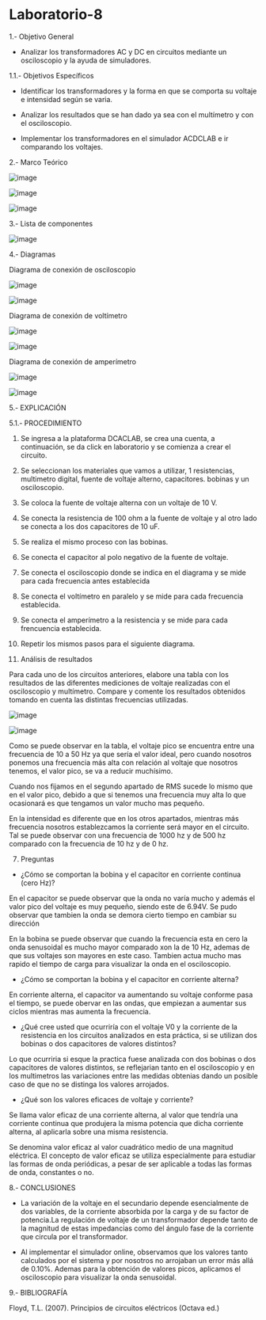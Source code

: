 # Laboratorio-8
  1.- Objetivo General
 
   - Analizar los transformadores AC y DC en circuitos mediante un osciloscopio y la ayuda de simuladores.

  1.1.- Objetivos Específicos
 
   - Identificar los transformadores y la forma en que se comporta su voltaje e intensidad según se varia.
   
   - Analizar los resultados que se han dado ya sea con el multímetro y con el osciloscopio.
    
   - Implementar los transformadores en el simulador ACDCLAB e ir comparando los voltajes.
   
   2.- Marco Teórico
   
   ![image](https://user-images.githubusercontent.com/76134214/112589554-4dec2380-8dcf-11eb-8fcd-73b4118b8772.png)
   
   ![image](https://user-images.githubusercontent.com/76134214/112655007-f88b3300-8e1d-11eb-857a-9c164091de0b.png)

   ![image](https://user-images.githubusercontent.com/76134214/112655032-fde87d80-8e1d-11eb-8580-c5a1ab1bfba9.png)
   
   3.- Lista de componentes
   
   ![image](https://user-images.githubusercontent.com/76132461/112553775-1d869400-8d93-11eb-8d54-dd2e3e5cb9d7.png)
   
   4.- Diagramas
   
   Diagrama de conexión de osciloscopio
   
   ![image](https://user-images.githubusercontent.com/76132461/112563088-ac50dc00-8da6-11eb-98bf-5de414b8c532.png)
   
   ![image](https://user-images.githubusercontent.com/76134214/112589119-8c351300-8dce-11eb-8a80-5a8ea0203c92.png)

   Diagrama de conexión de voltímetro
   
   ![image](https://user-images.githubusercontent.com/76132461/112564950-2767c180-8daa-11eb-98b0-53409c1a84f9.png)
   
   ![image](https://user-images.githubusercontent.com/76134214/112589158-9eaf4c80-8dce-11eb-94b2-17a46ce4e879.png)

   Diagrama de conexión de amperímetro
   
   ![image](https://user-images.githubusercontent.com/76132461/112568672-d4ddd380-8db0-11eb-9ca1-ff0938a99a7d.png)
   
   ![image](https://user-images.githubusercontent.com/76134214/112589175-a8d14b00-8dce-11eb-9a18-cda978c18745.png)

   5.- EXPLICACIÓN
    
  5.1.- PROCEDIMIENTO
  
  1. Se ingresa a la plataforma DCACLAB, se crea una cuenta, a continuación, se da click en laboratorio y se comienza a crear el circuito.

  2. Se seleccionan los materiales que vamos a utilizar, 1 resistencias, multimetro digital, fuente de voltaje alterno, capacitores. bobinas y un osciloscopio.

  3. Se coloca la fuente de voltaje alterna con un voltaje de 10 V.

  4. Se conecta la resistencia de 100 ohm a la fuente de voltaje y al otro lado se conecta a los dos capacitores de 10 uF.

  5. Se realiza el mismo proceso con las bobinas.

  6. Se conecta el capacitor al polo negativo de la fuente de voltaje.

  7. Se conecta el osciloscopio donde se indica en el diagrama y se mide para cada frecuencia antes establecida

  8. Se conecta el voltímetro en paralelo y se mide para cada frecuencia establecida.

  9. Se conecta el amperímetro a la resistencia y se mide para cada frencuencia establecida.

  10. Repetir los mismos pasos para el siguiente diagrama.

  6. Análisis de resultados
  
  Para cada uno de los circuitos anteriores, elabore una tabla con los resultados de las diferentes mediciones de voltaje realizadas con el osciloscopio y multímetro. Compare y
comente los resultados obtenidos tomando en cuenta las distintas frecuencias utilizadas.

![image](https://user-images.githubusercontent.com/76132461/112572896-330eb480-8db9-11eb-826b-d423e55d2908.png)

![image](https://user-images.githubusercontent.com/76134214/112589254-cacacd80-8dce-11eb-8e6b-712e325918c5.png)

Como se puede observar en la tabla, el voltaje pico se encuentra entre una frecuencia de 10 a 50 Hz ya que sería el valor ideal, pero cuando nosotros ponemos una frecuencia más alta con relación al voltaje que nosotros tenemos, el valor pico, se va a reducir muchísimo.

Cuando nos fijamos en el segundo apartado de RMS sucede lo mismo que en el valor pico, debido a que si tenemos una frecuencia muy alta lo que ocasionará es que tengamos un valor mucho mas pequeño.

En la intensidad es diferente que en los otros apartados, mientras más frecuencia nosotros establezcamos la corriente será mayor en el circuito. Tal se puede observar con una frecuencia de 1000 hz y de 500 hz comparado con la frecuencia de 10 hz y de 0 hz.


  7. Preguntas
  
 - ¿Cómo se comportan la bobina y el capacitor en corriente continua (cero Hz)?
 
 En el capacitor se puede observar que la onda no varía mucho y además el valor pico del voltaje es muy pequeño, siendo este de 6.94V. Se pudo observar que tambien la onda se demora cierto tiempo en cambiar su dirección
 
 En la bobina se puede observar que cuando la frecuencia esta en cero la onda senusoidal es mucho mayor comparado xon la de 10 Hz, ademas de que sus voltajes son mayores en este caso. Tambien actua mucho mas rapido el tiempo de carga para visualizar la onda en el osciloscopio.
 
 - ¿Cómo se comportan la bobina y el capacitor en corriente alterna?
 
 En corriente alterna, el capacitor va aumentando su voltaje conforme pasa el tiempo, se puede obervar en las ondas, que empiezan a aumentar sus ciclos mientras mas aumenta la frecuencia.
 
 - ¿Qué cree usted que ocurriría con el voltaje V0 y la corriente de la resistencia en los circuitos analizados en esta práctica, si se utilizan dos bobinas o dos capacitores de valores distintos?

Lo que ocurriria si esque la practica fuese analizada con dos bobinas o dos capacitores de valores distintos, se reflejarian tanto en el osciloscopio y en los multimetros las variaciones entre las medidas obtenias dando un posible caso de que no se distinga los valores arrojados.

- ¿Qué son los valores eficaces de voltaje y corriente?

Se llama valor eficaz de una corriente alterna, al valor que tendría una corriente continua que produjera la misma potencia que dicha corriente alterna, al aplicarla sobre una misma resistencia.

Se denomina valor eficaz al valor cuadrático medio de una magnitud eléctrica. El concepto de valor eficaz se utiliza especialmente para estudiar las formas de onda periódicas, a pesar de ser aplicable a todas las formas de onda, constantes o no.
 
8.- CONCLUSIONES

- La variación de la voltaje en el secundario depende esencialmente de dos variables, de la corriente absorbida por la carga y de su factor de potencia.La regulación de voltaje de un transformador depende tanto de la magnitud de estas impedancias como del ángulo fase de la corriente que circula por el transformador.

- Al implementar el simulador online, observamos que los valores tanto calculados por el sistema y por nosotros no arrojaban un error más allá de 0.10%. Ademas para la obtención de valores picos, aplicamos el osciloscopio para visualizar la onda senusoidal.


9.- BIBLIOGRAFÍA

Floyd, T.L. (2007). Principios de circuitos eléctricos (Octava ed.)
